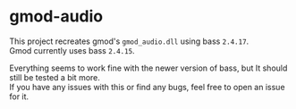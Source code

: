 # gmod-audio

This project recreates gmod's `gmod_audio.dll` using bass `2.4.17`.  
Gmod currently uses bass `2.4.15`.  

Everything seems to work fine with the newer version of bass, but It should still be tested a bit more.  
If you have any issues with this or find any bugs, feel free to open an issue for it.  